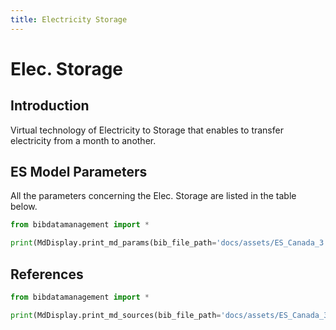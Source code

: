 ```yaml
---
title: Electricity Storage
---
```


# Elec. Storage

## Introduction

Virtual technology of Electricity to Storage that enables to transfer electricity from a month to another.

## ES Model Parameters

All the parameters concerning the Elec. Storage are listed in the table
below.

```python exec="on"
from bibdatamanagement import *

print(MdDisplay.print_md_params(bib_file_path='docs/assets/ES_Canada_3.bib', filter_entry='ELEC_STO'))
```

## References

```python exec="on"
from bibdatamanagement import *

print(MdDisplay.print_md_sources(bib_file_path='docs/assets/ES_Canada_3.bib', filter_entry='ELEC_STO'))
```
